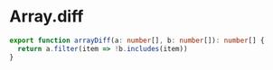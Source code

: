 # Array.diff
```typescript
export function arrayDiff(a: number[], b: number[]): number[] {
  return a.filter(item => !b.includes(item))
}
```